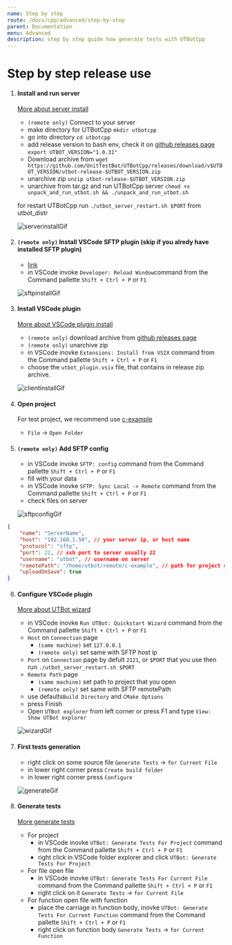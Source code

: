 ```yaml
---
name: Step by step
route: /docs/cpp/advanced/step-by-step
parent: Documentation
menu: Advanced
description: step by step guide how generate tests with UTBotCpp
---
```

# Step by step release use

1) #### Install and run server
    [More about server install](install-server)

    * `(remote only)` Connect to your server 
    * make directory for UTBotCpp 
        `mkdir utbotcpp`
    * go into directory 
        `cd utbotcpp`
    * add release version to bash env, check it on [github releases page](https://github.com/UnitTestBot/UTBotCpp/releases)
        `export UTBOT_VERSION="1.0.31"`
    * Download archive from 
        `wget https://github.com/UnitTestBot/UTBotCpp/releases/download/v$UTBOT_VERSION/utbot-release-$UTBOT_VERSION.zip`
    * unarchive zip
        `unzip utbot-release-$UTBOT_VERSION.zip`
    * unarchive from tar.gz and run UTBotCpp server
        `chmod +x unpack_and_run_utbot.sh && ./unpack_and_run_utbot.sh`

    for restart UTBotCpp run `./utbot_server_restart.sh $PORT` from utbot_distr

    ![serverinstallGif](https://github.com/UnitTestBot/unittestbot.github.io/raw/source/resources/gifs/serverInstall.gif)

2) #### `(remote only)` Install VSCode SFTP plugin (skip if you alredy have installed SFTP plugin)
    * [link](https://marketplace.visualstudio.com/items?itemName=Natizyskunk.sftp)
    * in VSCode invoke `Developer: Reload Window`command from the Command pallette `Shift + Ctrl + P` or `F1`

    ![sftpinstallGif](https://github.com/UnitTestBot/unittestbot.github.io/raw/source/resources/gifs/sftpinstall.gif)

3) #### Install VSCode plugin
    [More about VSCode plugin install](install-vscode-plugin)
    * `(remote only)` download archive from [github releases page](https://github.com/UnitTestBot/UTBotCpp/releases)
    * `(remote only)` unarchive zip
    * in VSCode inovke `Extensions: Install from VSIX` command from the Command pallette `Shift + Ctrl + P` or `F1`
    * choose the `utbot_plugin.vsix` file, that contains in release zip archive.

    ![clientinstallGif](https://github.com/UnitTestBot/unittestbot.github.io/raw/source/resources/gifs/clientInstall.gif)

4) #### Open project
    For test project, we recommend use [c-example](https://github.com/UnitTestBot/UTBotCpp/tree/main/integration-tests/c-example)
    * `File` -> `Open Folder`

5) #### `(remote only)` Add SFTP config
    * in VSCode invoke `SFTP: config` command from the Command pallette `Shift + Ctrl + P` or `F1`
    * fill with your data
    * in VSCode inovke `SFTP: Sync Local -> Remote` command from the Command pallette `Shift + Ctrl + P` or `F1`
    * check files on server

    ![sftpconfigGif](https://github.com/UnitTestBot/unittestbot.github.io/raw/source/resources/gifs/sftpconfig.gif)

```json 
{
    "name": "ServerName",
    "host": "192.168.1.50", // your server ip, or host name
    "protocol": "sftp",
    "port": 22, // ssh port to server usually 22
    "username": "utbot", // username on server
    "remotePath": "/home/utbot/remote/c-example", // path for project should same with path that you set in UTBotCpp plugin settings 
    "uploadOnSave": true
}
``` 

6) #### Configure VSCode plugin
    [More about UTBot wizard](wizard)
    * in VSCode inovke `Run UTBot: Quickstart Wizard` command from the Command pallette `Shift + Ctrl + P` or `F1`
    * `Host` on `Connection` page
        * `(same machine)` set `127.0.0.1` 
        * `(remote only)` set same with SFTP host ip
    * `Port` on `Connection` page by defult `2121`, or `$PORT` that you use then run `./utbot_server_restart.sh $PORT`
    * `Remote Path` page
        * `(same machine)` set path to project that you open
        * `(remote only)` set same with SFTP remotePath
    * use defaults`Build Directory` and `CMake Options`
    * press Finish
    * Open `UTBot explorer` from left corner or press F1 and type `View: Show UTBot explorer`

    ![wizardGif]( https://github.com/UnitTestBot/unittestbot.github.io/raw/source/resources/gifs/wizard.gif)
    
7) #### First tests generation
    * right click on some source file `Generate Tests` -> `for Current File`
    * in lower right corner press `Create build folder`
    * in lower right corner press `Configure`

    ![generateGif]( https://github.com/UnitTestBot/unittestbot.github.io/raw/source/resources/gifs/generate.gif )

8) #### Generate tests
    [More generate tests](generating-tests)
    - For project
        * in VSCode inovke `UTBot: Generate Tests For Project` command from the Command pallette `Shift + Ctrl + P` or `F1`
        * right click in VSCode folder explorer and click `UTBot: Generate Tests For Project`
    - For file
    open file
        * in VSCode inovke `UTBot: Generate Tests For Current File` command from the Command pallette `Shift + Ctrl + P` or `F1`
        * right click on it `Generate Tests` -> `for Current File`
    - For function
    open file with function
        * place the carriage in function body, inovke `UTBot: Generate Tests For Current Function` command from the Command pallette `Shift + Ctrl + P` or `F1`
        * right click on function body `Generate Tests` -> `for Current Function`